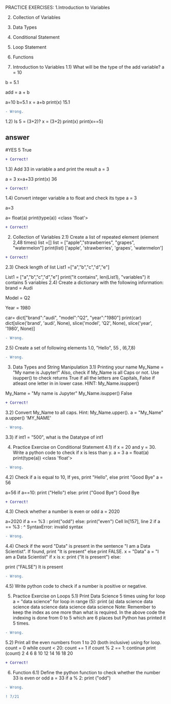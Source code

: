 PRACTICE EXERCISES:
1.Introduction to Variables

2. Collection of Variables

3. Data Types

4. Conditional Statement

5. Loop Statement

6. Functions


1. Introduction to Variables
1.1) What will be the type of the add variable?
a = 10

b = 5.1

add = a + b

a=10
b=5.1
x = a+b
print(x)
15.1

```diff
- Wrong.
```

1.2) Is 5 = (3+2)?
x = (3+2)
print(x)
print(x==5)
## answer
#YES
5
True

```diff
+ Correct!
```

1.3) Add 33 in variable a and print the result
a = 3

a = 3
x=a+33
print(x)
36

```diff
+ Correct!
```

1.4) Convert integer variable a to float and check its type
a = 3

a=3

a= float(a)
print(type(a))
<class 'float'>

```diff
+ Correct!
```

2. Collection of Variables
2.1) Create a list of repeated element (element 2,48 times)
list =[]
list = ["apple","strawberries", "grapes", "watermelon"]
print(list)
['apple', 'strawberries', 'grapes', 'watermelon']

```diff
+ Correct!
```

2.3) Check length of list
List1 =["a","b","c","d","e"]

List1 = ["a","b","c","d","e"]
print("it contains", len(List1), "variables")
it contains 5 variables
2.4) Create a dictionary with the following information:
brand = Audi

Model = Q2

Year = 1980

car= dict["brand":"audi", "model":"Q2", "year":"1980"]
print(car)
dict[slice('brand', 'audi', None), slice('model', 'Q2', None), slice('year', '1980', None)]

```diff
- Wrong.
```

2.5) Create a set of following elements
1.0, "Hello", 55 , (6,7,8)

```diff
- Wrong.
```

3. Data Types and String Manipulation
3.1) Printing your name My_Name = "My name is Jupyter!" Also, check if My_Name is all Caps or not. Use isupper() to check returns True if all the letters are Capitals, False if atleast one letter in in lower case.
HINT: My_Name.isupper()

My_Name = "My name is Jupyter"
My_Name.isupper()
False

```diff
+ Correct!
```

3.2) Convert My_Name to all caps. Hint: My_Name.upper().
a = "My_Name"
a.upper()
'MY_NAME'

```diff
- Wrong.
```

3.3) if int1 = "500", what is the Datatype of int1

 

4. Practice Exercise on Conditional Statement
4.1) if x = 20 and y = 30. Write a python code to check if x is less than y.
a = 3
a = float(a)
print(type(a))
<class 'float'>

```diff
- Wrong.
```

4.2) Check if a is equal to 10, If yes, print "Hello", else print "Good Bye"
a = 56

a=56
if a==10:
 print ("Hello")
else: 
 print ("Good Bye")
Good Bye

```diff
+ Correct!
```

4.3) Check whether a number is even or odd
a = 2020

a=2020
if a == %3 :
    print("odd")
else:
    print("even")
  Cell In[157], line 2
    if a == %3 :
            ^
SyntaxError: invalid syntax

```diff
- Wrong.
```

4.4) Check if the word "Data" is present in the sentence "I am a Data Scientist". If found, print "It is present" else print FALSE.
x = "Data"
a = "I am a Data Scientist"
if x is x:
    print ("It is present")
else:

 print ("FALSE")
It is present

```diff
- Wrong.
```

4.5) Write python code to check if a number is positive or negative.


5. Practice Exercise on Loops
5.1) Print Data Science 5 times using for loop
a = "data science"
for loop in range (5):
    print (a)
data science
data science
data science
data science
data science
Note: Remember to keep the index as one more than what is required. In the above code the indexing is done from 0 to 5 which are 6 places but Python has printed it 5 times.

```diff
- Wrong.
```

5.2) Print all the even numbers from 1 to 20 (both inclusive) using for loop.
count = 0
while count < 20:
    count += 1
    if count % 2 == 1:
        continue
    print (count)
2
4
6
8
10
12
14
16
18
20

```diff
+ Correct!
```

6. Function
6.1) Define the python function to check whether the number 33 is even or odd
a = 33
if a % 2:
    print ("odd")

```diff
- Wrong.
```

```diff
! 7/21
```

